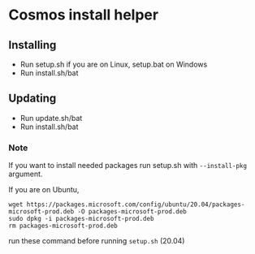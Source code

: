 # Cosmos install helper
## Installing
* Run setup.sh if you are on Linux, setup.bat on Windows
* Run install.sh/bat
## Updating
* Run update.sh/bat
* Run install.sh/bat

### Note
If you want to install needed packages run setup.sh with `--install-pkg` argument.

If you are on Ubuntu,
```
wget https://packages.microsoft.com/config/ubuntu/20.04/packages-microsoft-prod.deb -O packages-microsoft-prod.deb
sudo dpkg -i packages-microsoft-prod.deb
rm packages-microsoft-prod.deb
```
run these command before running `setup.sh` (20.04)
